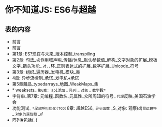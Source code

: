 
# 你不知道JS: ES6与超越

## 表的内容

-   前言
-   前言
-   第1章: ES?现在与未来_版本控制_transpiling
-   第2章: 句法_块作用域声明_传播/休息_默认参数值_解构_文字对象的扩展_模板文字_箭头功能_ `对..`环_正则表达式的扩展_数字扩展_Unicode_符号
-   第3章: 组织_遍历器_发电机_模块_类
-   4章: 异步流控制_承诺_发电机+承诺
-   第5章藏品_typedarrays_地图_WeakMaps_集
-   \* weaksets_ `第6章: api添加`
    		_ `阵列`
    		_ `对象`
    		_ `数学`数`*`
-   字符串_第7章: 元编程_函数名_元属性_众所周知的符号_ `代理`反映_美国石油学会
-   功能测试_ `*尾部呼叫优化(TCO)`8章: 超越ES6_ `异步函数`
    		_S_对象: 观察(ⅆ)`幂运算符`
    		_ `对象的属性和`
    		_ⅆ
-   阵列#包括(. )
